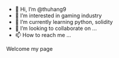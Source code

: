- 👋 Hi, I’m @thuhang9
- 👀 I’m interested in gaming industry
- 🌱 I’m currently learning python, solidity
- 💞️ I’m looking to collaborate on ...
- 📫 How to reach me ...

<!---
thuhang9/thuhang9 is a ✨ special ✨ repository because its `README.md` (this file) appears on your GitHub profile.
You can click the Preview link to take a look at your changes.
--->
Welcome my page
